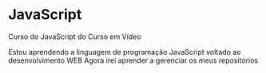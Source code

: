 # JavaScript
Curso do JavaScript do Curso em Vídeo

Estou aprendendo a linguagem de programação JavaScript voltado ao desenvolvimento WEB
Agora irei aprender a gerenciar os meus repositórios
